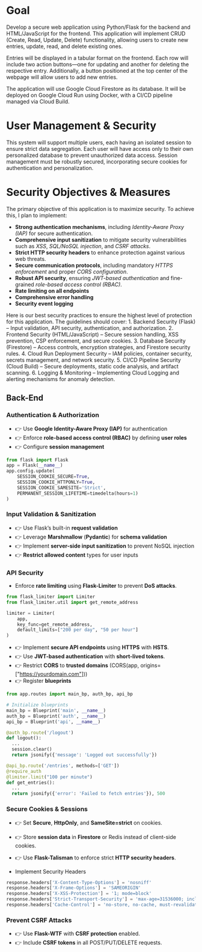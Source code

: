 # Goal

Develop a secure web application using Python/Flask for the backend and HTML/JavaScript for the frontend. 
This application will implement CRUD (Create, Read, Update, Delete) functionality, allowing users to create new entries, update, read, and delete existing ones.

Entries will be displayed in a tabular format on the frontend. Each row will include two action buttons—one for updating and another for deleting the respective entry. Additionally, a button positioned at the top center of the webpage will allow users to add new entries.

The application will use Google Cloud Firestore as its database. 
It will be deployed on Google Cloud Run using Docker, with a CI/CD pipeline managed via Cloud Build.

# User Management & Security

This system will support multiple users, each having an isolated session to ensure strict data segregation. Each user will have access only to their own personalized database to prevent unauthorized data access. Session management must be robustly secured, incorporating secure cookies for authentication and personalization.

# Security Objectives & Measures

The primary objective of this application is to maximize security. To achieve this, I plan to implement:
- **Strong authentication mechanisms**, including *Identity-Aware Proxy (IAP)* for secure authentication.
- **Comprehensive input sanitization** to mitigate security vulnerabilities such as *XSS*, *SQL/NoSQL injection*, and *CSRF attacks*.
- **Strict HTTP security headers** to enhance protection against various web threats.
- **Secure communication protocols**, including mandatory *HTTPS enforcement* and proper *CORS configuration*.
- **Robust API security**, ensuring *JWT-based authentication* and fine-grained *role-based access control (RBAC)*.
- **Rate limiting on all endpoints**
- **Comprehensive error handling**
- **Security event logging**

Here is our best security practices to ensure the highest level of protection for this application. The guidelines should cover:
    1.    Backend Security (Flask) – Input validation, API security, authentication, and authorization.
    2.    Frontend Security (HTML/JavaScript) – Secure session handling, XSS prevention, CSP enforcement, and secure cookies.
    3.    Database Security (Firestore) – Access controls, encryption strategies, and Firestore security rules.
    4.    Cloud Run Deployment Security – IAM policies, container security, secrets management, and network security.
    5.    CI/CD Pipeline Security (Cloud Build) – Secure deployments, static code analysis, and artifact scanning.
    6.    Logging & Monitoring – Implementing Cloud Logging and alerting mechanisms for anomaly detection.

## Back-End
### Authentication & Authorization

- 👉 Use **Google Identity-Aware Proxy (IAP)** for authentication
- 👉 Enforce **role-based access control (RBAC)** by defining **user roles**
- 👉 Configure **session management**

```python 
from flask import Flask
app = Flask(__name__)
app.config.update(
    SESSION_COOKIE_SECURE=True,
    SESSION_COOKIE_HTTPONLY=True,
    SESSION_COOKIE_SAMESITE='Strict',
    PERMANENT_SESSION_LIFETIME=timedelta(hours=1)
)
```

### Input Validation & Sanitization

- 👉 Use Flask’s built-in **request validation**
- 👉 Leverage **Marshmallow** (**Pydantic**) for **schema validation**
- 👉 Implement **server-side input sanitization** to prevent NoSQL injection
- 👉 **Restrict allowed content** types for user inputs

### API Security
- Enforce **rate limiting** using **Flask-Limiter** to prevent **DoS attacks**.
```python
from flask_limiter import Limiter
from flask_limiter.util import get_remote_address

limiter = Limiter(
    app,
    key_func=get_remote_address,
    default_limits=["200 per day", "50 per hour"]
)
```
- 👉 Implement **secure API endpoints** using **HTTPS** with **HSTS**.
- 👉 Use **JWT-based authentication** with **short-lived tokens**.
- 👉 Restrict **CORS** to **trusted domains** (CORS(app, origins=["https://yourdomain.com"]))
- 👉 Register **blueprints**

```python
from app.routes import main_bp, auth_bp, api_bp

# Initialize blueprints
main_bp = Blueprint('main', __name__)
auth_bp = Blueprint('auth', __name__)
api_bp = Blueprint('api', __name__)

@auth_bp.route('/logout')
def logout():
  ...
  session.clear()
  return jsonify({'message': 'Logged out successfully'})

@api_bp.route('/entries', methods=['GET'])
@require_auth
@limiter.limit("100 per minute")
def get_entries():
  ...
  return jsonify({'error': 'Failed to fetch entries'}), 500
```

### Secure Cookies & Sessions
- 👉 Set **Secure**, **HttpOnly**, and **SameSite=strict** on cookies.
- 👉 Store **session data** in **Firestore** or Redis instead of client-side cookies.
- 👉 Use **Flask-Talisman** to enforce strict **HTTP security headers**.

- Implement Security Headers

```python
response.headers['X-Content-Type-Options'] = 'nosniff'
response.headers['X-Frame-Options'] = 'SAMEORIGIN'
response.headers['X-XSS-Protection'] = '1; mode=block'
response.headers['Strict-Transport-Security'] = 'max-age=31536000; includeSubDomains'
response.headers['Cache-Control'] = 'no-store, no-cache, must-revalidate, max-age=0'
```

### Prevent CSRF Attacks
- 👉 Use **Flask-WTF** with **CSRF protection** enabled.
- 👉 Include **CSRF tokens** in all POST/PUT/DELETE requests.
